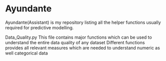 # Ayundante
Ayundante(Assistant) is my repository listing all the helper functions usually required for predictive modelling.

Data_Quality.py
This file contains major functions which can be used to understand the entire data quality of any dataset
Different functions provides all relevant measures which are needed to understand numeric as well categorical data
